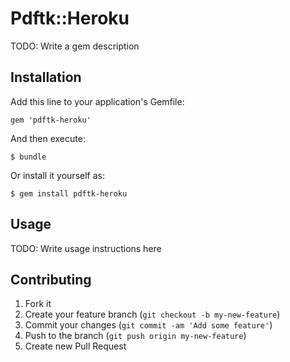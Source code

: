 # Pdftk::Heroku

TODO: Write a gem description

## Installation

Add this line to your application's Gemfile:

    gem 'pdftk-heroku'

And then execute:

    $ bundle

Or install it yourself as:

    $ gem install pdftk-heroku

## Usage

TODO: Write usage instructions here

## Contributing

1. Fork it
2. Create your feature branch (`git checkout -b my-new-feature`)
3. Commit your changes (`git commit -am 'Add some feature'`)
4. Push to the branch (`git push origin my-new-feature`)
5. Create new Pull Request
